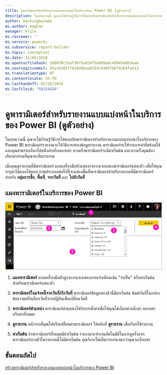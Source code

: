 ```yaml
---
title: ดูพารามิเตอร์สำหรับรายงานแบบแบ่งหน้าในบริการของ Power BI (ดูตัวอย่าง)
description: ในบทความนี้ คุณจะได้เรียนรู้วิธีการโต้ตอบกับพารามิเตอร์สำหรับรายงานแบบแบ่งหน้าในบริการของ Power BI
author: markingmyname
ms.author: maghan
manager: kfile
ms.reviewer: ''
ms.service: powerbi
ms.subservice: report-builder
ms.topic: conceptual
ms.date: 11/05/2018
ms.openlocfilehash: 268070c7eaf3675e034f5d609adc45045e0b3aab
ms.sourcegitcommit: 91ac6185f7026ddbaa925dc54057bb742b4fa411
ms.translationtype: HT
ms.contentlocale: th-TH
ms.lasthandoff: 02/16/2019
ms.locfileid: "56324426"
---
```

# <a name="view-parameters-for-paginated-reports-in-the-power-bi-service-preview"></a>ดูพารามิเตอร์สำหรับรายงานแบบแบ่งหน้าในบริการของ Power BI (ดูตัวอย่าง)

ในบทความนี้ คุณจะได้เรียนรู้วิธีการโต้ตอบกับพารามิเตอร์สำหรับรายงานแบบแบ่งหน้าในบริการของ Power BI  พารามิเตอร์รายงานจะให้วิธีการกรองข้อมูลรายงาน พารามิเตอร์จะให้รายการค่าที่พร้อมใช้ และคุณสามารถเลือกได้หนึ่งค่าหรือหลายค่า บางครั้งพารามิเตอร์จะมีค่าเริ่มต้น และบางครั้งคุณต้องเลือกค่าก่อนที่คุณจะเห็นรายงาน  

เมื่อคุณดูรายงานที่มีพารามิเตอร์ แถบเครื่องมือตัวแสดงรายงานจะแสดงพารามิเตอร์แต่ละตัว เพื่อให้คุณระบุค่าได้แบบโต้ตอบ ภาพประกอบต่อไปนี้จะแสดงพื้นที่พารามิเตอร์สำหรับรายงานที่มีพารามิเตอร์สำหรับ **กลุ่มการซื้อ**, **พื้นที่**, **จากวันที่** และ **ไปยังวันที่**  

## <a name="parameters-pane-in-the-power-bi-service"></a>แผงพารามิเตอร์ในบริการของ Power BI

![ดูรายงานแบบแบ่งหน้าที่มีพารามิเตอร์](media/paginated-reports-view-parameters/power-bi-paginated-view-parameters.png)
  
1.  **แผงพารามิเตอร์** แถบเครื่องมือตัวดูรายงานจะแสดงการแจ้งเตือนเช่น "จำเป็น" หรือค่าเริ่มต้นสำหรับพารามิเตอร์แต่ละตัว    
  
2.  **พารามิเตอร์ใบแจ้งหนี้จากวันที่/ถึงวันที่** พารามิเตอร์ข้อมูลสองตัวนี้มีค่าเริ่มต้น พิมพ์วันที่ในกล่องข้อความหรือเลือกวันที่จากปฏิทินเพื่อเปลี่ยนวันที่  
  
3.  **พารามิเตอร์ตำแหน่ง** พารามิเตอร์ตำแหน่งได้รับการตั้งค่าเพื่อให้คุณได้เลือกค่าหนึ่งค่า หลายค่า หรือค่าทั้งหมด 
  
4.  **ดูรายงาน** หลังจากที่คุณใส่หรือเปลี่ยนค่าพารามิเตอร์ ให้คลิกที่ **ดูรายงาน** เพื่อเรียกใช้รายงาน 

5. **ค่าเริ่มต้น** ถ้าพารามิเตอร์ทั้งหมดมีค่าเริ่มต้น รายงานจะทำงานอัตโนมัติในการดูครั้งแรก พารามิเตอร์บางตัวในรายงานนี้ไม่มีค่าเริ่มต้น คุณจึงจะไม่เห็นรายงานจนกว่าคุณจะเลือกค่า  

## <a name="next-steps"></a>ขั้นตอนถัดไป

[สร้างพารามิเตอร์สำหรับรายงานแบบแบ่งหน้าในบริการของ Power BI](paginated-reports-parameters.md)
